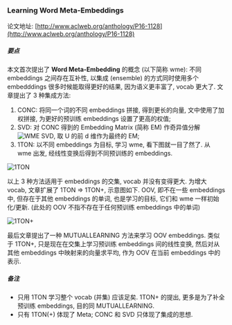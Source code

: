 ### Learning Word Meta-Embeddings

论文地址: [http://www.aclweb.org/anthology/P16-1128](http://www.aclweb.org/anthology/P16-1128)

##### 要点

本文首次提出了 **Word Meta-Embedding** 的概念 (以下简称 wme): 不同 embeddings 之间存在互补性, 以集成 (ensemble) 的方式同时使用多个 embedddings 很多时候能取得更好的结果, 因为语义更丰富了, vocab 更大了. 文章提出了 3 种集成方法:

1. CONC: 将同一个词的不同 embeddings 拼接, 得到更长的向量, 文中使用了加权拼接, 为更好的预训练 embeddings 设置了更高的权值;
2. SVD: 对 CONC 得到的 Embedding Matrix (简称 EM) 作奇异值分解 ![WME SVD](../img/wme_svd.png), 取 U 的前 d 维作为最终的 EM;
3. 1TON: 以不同 embeddings 为目标, 学习 wme, 看下图就一目了然了. 从 wme 出发, 经线性变换后得到不同预训练的 embeddings.

![1TON](../img/wme_1ton.png)

以上 3 种方法适用于 embeddings 的交集, vocab 并没有变得更大. 为增大 vocab, 文章扩展了 1TON => 1TON+, 示意图如下. OOV, 即不在一些 embeddings 中, 但存在于其他 embeddings 的单词, 也是学习的目标, 它们和 wme 一样初始化/更新. (此处的 OOV 不指不存在于任何预训练 embeddings 中的单词)

![1TON+](../img/wme_1ton+.png)

最后文章提出了一种 MUTUALLEARNING 方法来学习 OOV embeddings. 类似于 1TON+, 只是现在在交集上学习预训练 embeddings 间的线性变换, 然后对从其他 embeddings 中映射来的向量求平均, 作为 OOV 在当前 embeddings 中的表示.


##### 备注

* 只用 1TON 学习整个 vocab (并集) 应该足矣. 1TON+ 的提出, 更多是为了补全预训练 embeddings, 目的同 MUTUALLEARNING.
* 只有 1TON(+) 体现了 Meta; CONC 和 SVD 只体现了集成的思想.
